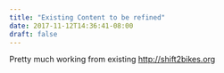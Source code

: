 ```yaml
---
title: "Existing Content to be refined"
date: 2017-11-12T14:36:41-08:00
draft: false
---
```


Pretty much working from existing http://shift2bikes.org
